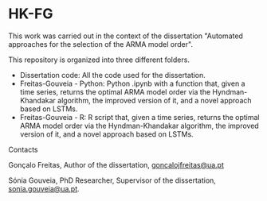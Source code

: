 # HK-FG

This work was carried out in the context of the dissertation "Automated approaches for the selection of the ARMA model order".

This repository is organized into three different folders.

- Dissertation code: All the code used for the dissertation.
- Freitas-Gouveia - Python: Python .ipynb with a function that, given a time series, returns the optimal ARMA model order via the Hyndman-Khandakar algorithm, the improved version of it, and a novel approach based on LSTMs.
- Freitas-Gouveia - R: R script that, given a time series, returns the optimal ARMA model order via the Hyndman-Khandakar algorithm, the improved version of it, and a novel approach based on LSTMs.



Contacts

Gonçalo Freitas, Author of the dissertation, goncalojfreitas@ua.pt

Sónia Gouveia, PhD Researcher, Supervisor of the dissertation, sonia.gouveia@ua.pt.

